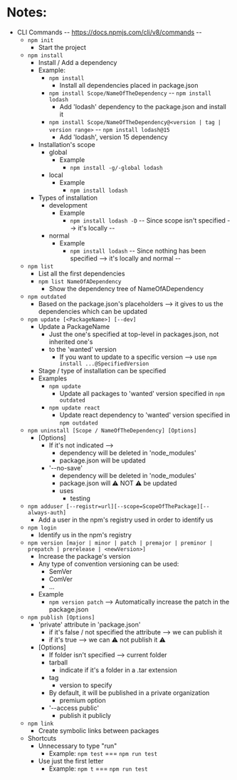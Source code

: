# Notes:
* CLI Commands -- https://docs.npmjs.com/cli/v8/commands --
  * `npm init` 
    * Start the project
  * `npm install`
    * Install / Add a dependency 
    * Example: 
      * `npm install`
        * Install all dependencies placed in package.json
      * `npm install Scope/NameOfTheDependency` -- `npm install lodash` 
        * Add 'lodash' dependency to the package.json and install it 
      * `npm install Scope/NameOfTheDependency@<version | tag | version range>` -- `npm install lodash@15`
        * Add 'lodash', version 15 dependency
    * Installation's scope
      * global
        * Example
          * `npm install -g/-global lodash`
      * local
        * Example
          * `npm install lodash`
    * Types of installation
      * development
        * Example
          * `npm install lodash -D` -- Since scope isn't specified --> it's locally --
      * normal
        * Example
          * `npm install lodash` -- Since nothing has been specified --> it's locally and normal --
  * `npm list`
    * List all the first dependencies
    * `npm list NameOfADependency`
      * Show the dependency tree of NameOfADependency
  * `npm outdated`
    * Based on the package.json's placeholders ⟶ it gives to us the dependencies which can be updated
  * `npm update [<PackageName>] [--dev]`
    * Update a PackageName
      * Just the one's specified at top-level in packages.json, not inherited one's
      * to the 'wanted' version
        * If you want to update to a specific version ⟶ use `npm install ...@SpecifiedVersion` 
    * Stage / type of installation can be specified
    * Examples
      * `npm update`
        * Update all packages to 'wanted' version specified in `npm outdated`
      * `npm update react`
        * Update react dependency to 'wanted' version specified in `npm outdated` 
  * `npm uninstall [Scope / NameOfTheDependency] [Options]`
    * [Options]
      * If it's not indicated ⟶
        * dependency will be deleted in 'node_modules'
        * package.json will be updated
      * '--no-save'
        * dependency will be deleted in 'node_modules'
        * package.json will ⚠️  NOT ⚠️ be updated
        * uses
          * testing
  * `npm adduser [--registr=url][--scope=ScopeOfThePackage][--always-auth]`
    * Add a user in the npm's registry used in order to identify us
  * `npm login` 
    * Identify us in the npm's registry
  * `npm version [major | minor | patch | premajor | preminor | prepatch | prerelease | <newVersion>]`
    * Increase the package's version
    * Any type of convention versioning can be used:
        * SemVer
        * ComVer
        * ...
    * Example
        * `npm version patch`  --> Automatically increase the patch in the package.json
  * `npm publish [Options]`
    * 'private' attribute in 'package.json'
      * if it's false / not specified the attribute ⟶ we can publish it
      * if it's true ⟶ we can ⚠️  not publish it ⚠️
    * [Options]
      * If folder isn't specified ⟶ current folder
      * tarball
        * indicate if it's a folder in a .tar extension
      * tag
        * version to specify
      * By default, it will be published in a private organization
        * premium option
      * '--access public'
        * publish it publicly
  * `npm link`
    * Create symbolic links between packages
  * Shortcuts
    * Unnecessary to type "run"
        * Example: `npm test` === `npm run test`
    * Use just the first letter
        * Example: `npm t` === `npm run test`

